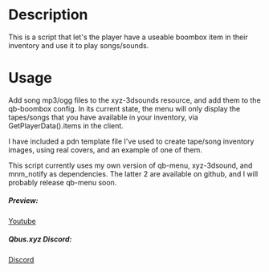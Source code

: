 # Description
This is a script that let's the player have a useable boombox item in their inventory and use it to play songs/sounds.

# Usage
Add song mp3/ogg files to the xyz-3dsounds resource, and add them to the qb-boombox config. In its current state, the menu will only display the tapes/songs that you have available in your inventory, via GetPlayerData().items in the client.

I have included a pdn template file I've used to create tape/song inventory images, using real covers, and an example of one of them.

This script currently uses my own version of qb-menu, xyz-3dsound, and mnm_notify as dependencies. The latter 2 are available on github, and I will probably release qb-menu soon.

##### Preview:
[Youtube](https://youtu.be/NQtuZApIDA8)

##### Qbus.xyz Discord:
[Discord](https://discord.gg/jTsrKaV6As)

